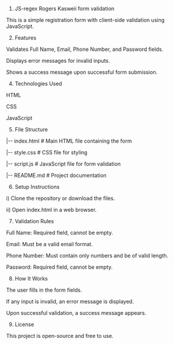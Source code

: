 1) JS-regex Rogers Kasweii form validation 

This is a simple registration form with client-side validation using JavaScript.

2) Features

Validates Full Name, Email, Phone Number, and Password fields.

Displays error messages for invalid inputs.

Shows a success message upon successful form submission.

4) Technologies Used

HTML

CSS

JavaScript

5) File Structure

|-- index.html       # Main HTML file containing the form

|-- style.css        # CSS file for styling

|-- script.js        # JavaScript file for form validation

|-- README.md        # Project documentation

6) Setup Instructions

  i) Clone the repository or download the files.
  
  ii) Open index.html in a web browser.
  
7) Validation Rules
    
  Full Name: Required field, cannot be empty.
  
  Email: Must be a valid email format.
  
  Phone Number: Must contain only numbers and be of valid length.
  
  Password: Required field, cannot be empty.

8) How It Works

The user fills in the form fields.

If any input is invalid, an error message is displayed.

Upon successful validation, a success message appears.

9) License

This project is open-source and free to use.

 

